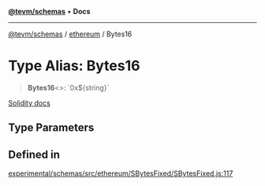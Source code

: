 [**@tevm/schemas**](../../README.md) • **Docs**

***

[@tevm/schemas](../../modules.md) / [ethereum](../README.md) / Bytes16

# Type Alias: Bytes16

> **Bytes16**\<\>: \`0x$\{string\}\`

[Solidity docs](https://docs.soliditylang.org/en/latest/types.html#fixed-size-byte-arrays)

## Type Parameters

## Defined in

[experimental/schemas/src/ethereum/SBytesFixed/SBytesFixed.js:117](https://github.com/evmts/tevm-monorepo/blob/main/experimental/schemas/src/ethereum/SBytesFixed/SBytesFixed.js#L117)
